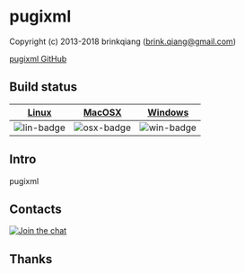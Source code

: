 # pugixml

Copyright (c) 2013-2018 brinkqiang (brink.qiang@gmail.com)

[pugixml GitHub](https://github.com/brinkqiang/pugixml)

## Build status
| [Linux][lin-link] | [MacOSX][osx-link] | [Windows][win-link] |
| :---------------: | :----------------: | :-----------------: |
| ![lin-badge]      | ![osx-badge]       | ![win-badge]        |

[lin-badge]: https://travis-ci.org/brinkqiang/pugixml.svg?branch=master "Travis build status"
[lin-link]:  https://travis-ci.org/brinkqiang/pugixml "Travis build status"
[osx-badge]: https://travis-ci.org/brinkqiang/pugixml.svg?branch=master "Travis build status"
[osx-link]:  https://travis-ci.org/brinkqiang/pugixml "Travis build status"
[win-badge]: https://ci.appveyor.com/api/projects/status/github/brinkqiang/pugixml?branch=master&svg=true "AppVeyor build status"
[win-link]:  https://ci.appveyor.com/project/brinkqiang/pugixml "AppVeyor build status"

## Intro
pugixml

## Contacts
[![Join the chat](https://badges.gitter.im/brinkqiang/pugixml/Lobby.svg)](https://gitter.im/brinkqiang/pugixml)

## Thanks
